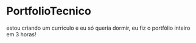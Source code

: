 # PortfolioTecnico
estou criando um curriculo e eu só queria dormir, eu fiz o portfólio inteiro em 3 horas!
